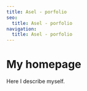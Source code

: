 ```yaml
---
title: Asel - porfolio
seo:
  title: Asel - porfolio
navigation:
  title: Asel - porfolio
---
```


# My homepage

Here I describe myself.